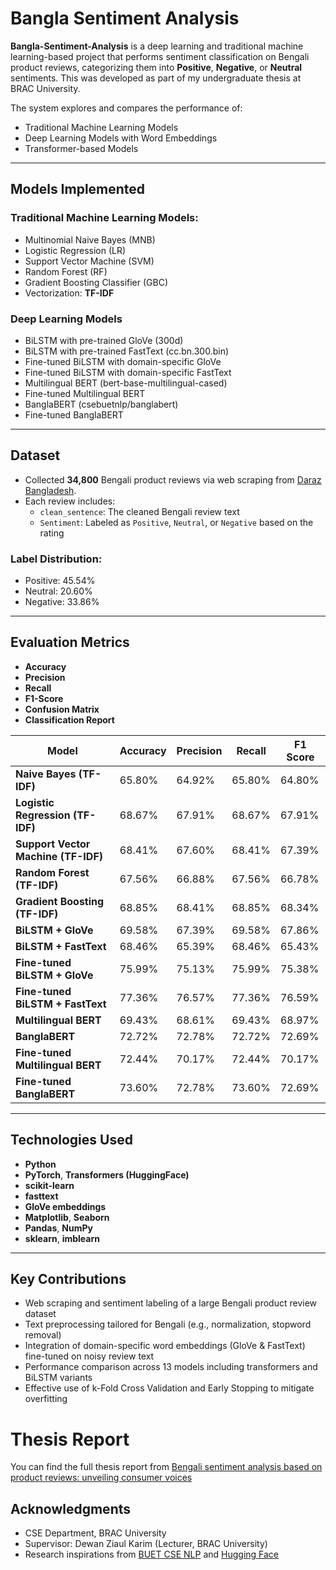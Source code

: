 # Bangla Sentiment Analysis

**Bangla-Sentiment-Analysis** is a deep learning and traditional machine learning-based project that performs sentiment classification on Bengali product reviews, categorizing them into **Positive**, **Negative**, or **Neutral** sentiments. This was developed as part of my undergraduate thesis at BRAC University.

The system explores and compares the performance of:
- Traditional Machine Learning Models 
- Deep Learning Models with Word Embeddings 
- Transformer-based Models 

---

## Models Implemented

### Traditional Machine Learning Models:
- Multinomial Naive Bayes (MNB)
- Logistic Regression (LR)
- Support Vector Machine (SVM)
- Random Forest (RF)
- Gradient Boosting Classifier (GBC)
- Vectorization: **TF-IDF**

### Deep Learning Models
- BiLSTM with pre-trained GloVe (300d)
- BiLSTM with pre-trained FastText (cc.bn.300.bin)
- Fine-tuned BiLSTM with domain-specific GloVe
- Fine-tuned BiLSTM with domain-specific FastText
- Multilingual BERT (bert-base-multilingual-cased)
- Fine-tuned Multilingual BERT
- BanglaBERT (csebuetnlp/banglabert)
- Fine-tuned BanglaBERT

---

## Dataset

- Collected **34,800** Bengali product reviews via web scraping from [Daraz Bangladesh](https://www.daraz.com.bd/).
- Each review includes:
  - `clean_sentence`: The cleaned Bengali review text
  - `Sentiment`: Labeled as `Positive`, `Neutral`, or `Negative` based on the rating

### Label Distribution:
- Positive: 45.54%
- Neutral: 20.60%
- Negative: 33.86%

---

## Evaluation Metrics

- **Accuracy**
- **Precision**
- **Recall**
- **F1-Score**
- **Confusion Matrix**
- **Classification Report**

| Model                                | Accuracy | Precision | Recall | F1 Score |
|-------------------------------------|----------|-----------|--------|----------|
| **Naive Bayes (TF-IDF)**            | 65.80%   | 64.92%    | 65.80% | 64.80%   |
| **Logistic Regression (TF-IDF)**    | 68.67%   | 67.91%    | 68.67% | 67.91%   |
| **Support Vector Machine (TF-IDF)** | 68.41%   | 67.60%    | 68.41% | 67.39%   |
| **Random Forest (TF-IDF)**          | 67.56%   | 66.88%    | 67.56% | 66.78%   |
| **Gradient Boosting (TF-IDF)**      | 68.85%   | 68.41%    | 68.85% | 68.34%   |
| **BiLSTM + GloVe**                  | 69.58%   | 67.39%    | 69.58% | 67.86%   |
| **BiLSTM + FastText**               | 68.46%   | 65.39%    | 68.46% | 65.43%   |
| **Fine-tuned BiLSTM + GloVe**       | 75.99%   | 75.13%    | 75.99% | 75.38%   |
| **Fine-tuned BiLSTM + FastText**    | 77.36%   | 76.57%    | 77.36% | 76.59%   |
| **Multilingual BERT**               | 69.43%   | 68.61%    | 69.43% | 68.97%   |
| **BanglaBERT**                      | 72.72%   | 72.78%    | 72.72% | 72.69%   |
| **Fine-tuned Multilingual BERT**    | 72.44%   | 70.17%    | 72.44% | 70.17%   |
| **Fine-tuned BanglaBERT**           | 73.60%   | 72.78%    | 73.60% | 72.69%   |

---

## Technologies Used

- **Python**
- **PyTorch**, **Transformers (HuggingFace)**
- **scikit-learn**
- **fasttext**
- **GloVe embeddings**
- **Matplotlib**, **Seaborn**
- **Pandas**, **NumPy**
- **sklearn**, **imblearn**

---

## Key Contributions

- Web scraping and sentiment labeling of a large Bengali product review dataset
- Text preprocessing tailored for Bengali (e.g., normalization, stopword removal)
- Integration of domain-specific word embeddings (GloVe & FastText) fine-tuned on noisy review text
- Performance comparison across 13 models including transformers and BiLSTM variants
- Effective use of k-Fold Cross Validation and Early Stopping to mitigate overfitting

# Thesis Report

You can find the full thesis report from [Bengali sentiment analysis based on product reviews: unveiling consumer voices](https://dspace.bracu.ac.bd/xmlui/handle/10361/25480)

## Acknowledgments

- CSE Department, BRAC University  
- Supervisor: Dewan Ziaul Karim (Lecturer, BRAC University)  
- Research inspirations from [BUET CSE NLP](https://csebuetnlp.github.io/) and [Hugging Face](https://huggingface.co/)

